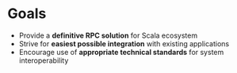 # Goals

* Provide a **definitive RPC solution** for Scala ecosystem
* Strive for **easiest possible integration** with existing applications
* Encourage use of **appropriate technical standards** for system interoperability
